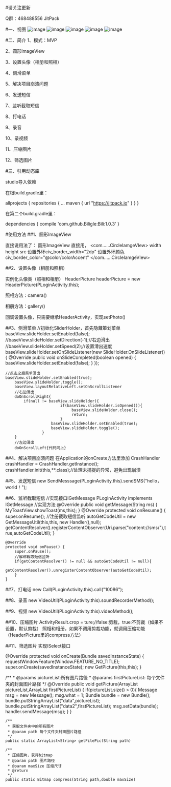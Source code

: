 #请关注更新

Q群：468488556 JitPack

#一、视图
![image](https://github.com/Biligle/Bili/blob/master/picture/a.png)
![image](https://github.com/Biligle/Bili/blob/master/picture/b.png)
![image](https://github.com/Biligle/Bili/blob/master/picture/c.png)
![image](https://github.com/Biligle/Bili/blob/master/picture/d.png)
![image](https://github.com/Biligle/Bili/blob/master/picture/e.png)

#二、简介
1、模式：MVP

2、圆形ImageView

3、设置头像（相册和照相）

4、侧滑菜单

5、解决项目崩溃问题

6、发送短信

7、监听截取短信

8、打电话

9、录音

10、录视频

11、压缩图片

12、筛选图片

#三、引用动态库

studio导入依赖

在根build.gradle里：

allprojects { repositories { ... maven { url "https://jitpack.io" } } }

在第二个build.gradle里：

dependencies {
        compile 'com.github.Biligle:Bili:1.0.3'
}

#使用方法
##1、圆形ImageView

直接说用法了：
圆形ImageView
直接用，
<com......CircleIamgeVIew>
width
height
src
设置外环civ_border_width="2dp"
设置外环颜色civ_border_color="@color/colorAccent"
</com......CircleIamgeVIew>

##2、设置头像（相册和照相）

实例化头像类（照相和相册）
HeaderPicture headerPicture = new HeaderPicture(PLoginActivity.this);
	
照相方法：camera()
	
相册方法：gallery()

回调设置头像，只需要继承HeaderActivity，实现setPhoto()




##3、侧滑菜单
	//初始化SliderHolder，首先隐藏策划菜单
	baseView.slideHolder.setEnabled(false);
	//baseView.slideHolder.setDirection(-1);//右边滑出
	//baseView.slideHolder.setSpeed(2);//设置滑出速度
        baseView.slideHolder.setOnSlideListener(new SlideHolder.OnSlideListener() {
            @Override
            public void onSlideCompleted(boolean opened) {
                baseView.slideHolder.setEnabled(false);
            }
        });

	//点击之后菜单滑出
	baseView.slideHolder.setEnabled(true);
        baseView.slideHolder.toggle();
        baseView.layoutRelativeLeft.setOnScrollListener
		//右边滑出
		doOnScrollRight{
			if(null != baseView.slideHolder){
                            if(baseView.slideHolder.isOpened()){
                                 baseView.slideHolder.close();
                                 return;
                            }
                        baseView.slideHolder.setEnabled(true);
                        baseView.slideHolder.toggle();
                    }
		}
		//左边滑出
		doOnScrollLeft{代码同上}
##4、解决项目崩溃问题
	在Application的onCreate方法里添加
	CrashHandler crashHandler = CrashHandler.getInstance();
        crashHandler.init(this,**.class);//处理未捕捉的异常，避免出现崩溃

##5、发送短信
   new SendMesssage(PLoginActivity.this).sendSMS("hello，world！");

##6、监听截取短信
   //实现接口IGetMessage
   PLoginActivity implements IGetMessage
   //实现方法
    @Override
    public void getMessage(String ms) {
        MyToastView.showToast(ms,this);
    }
   @Override
    protected void onResume() {
        super.onResume();
        //注册截取短信监听
        autoGetCodeUtil = new GetMessageUtil(this,this,
                new Handler(),null);
        getContentResolver().registerContentObserver(Uri.parse("content://sms/"),true,autoGetCodeUtil);
    }

    @Override
    protected void onPause() {
        super.onPause();
        //解绑截取短信监听
        if(getContentResolver() != null && autoGetCodeUtil != null){
            getContentResolver().unregisterContentObserver(autoGetCodeUtil);
        }
    }

##7、打电话
    new Call(PLoginActivity.this).call("10086");
    
##8、录音
   new VideoUtil(PLoginActivity.this).soundRecorderMethod();
   
##9、视频
   new VideoUtil(PLoginActivity.this).videoMethod();
   
##10、压缩图片
   ActivityResult.crop = ture;//false:剪裁，true:不剪裁（如果不设置，默认剪裁）
   照相和相册，如果不调用剪裁功能，就调用压缩功能（HeaderPicture里的compress方法）
   
##11、筛选图片
   实现ISelect接口
   
   @Override
    protected void onCreate(Bundle savedInstanceState) {
        requestWindowFeature(Window.FEATURE_NO_TITLE);
        super.onCreate(savedInstanceState);
        new GetPicture(this,this);
    }
    
   /**
    * @params pictureList:所有图片路径
    * @params firstPictureList: 每个文件夹的封面图片路径
    */
   @Override
    public void getPicture(ArrayList<String> pictureList,ArrayList<String> firstPictureList) {
        if(pictureList.size() > 0){
            Message msg = new Message();
            msg.what = 1;
            Bundle bundle = new Bundle();
            bundle.putStringArrayList("data",pictureList);
            bundle.putStringArrayList("data2",firstPictureList);
            msg.setData(bundle);
            handler.sendMessage(msg);
        }
    }
    
    /**
     * 获取文件夹中的所有图片
     * @param path 每个文件夹封面图片路径
     */
    public static ArrayList<String> getFilePic(String path)
    
    /**
     * 压缩图片，获得bitmap
     * @param path 图片路径
     * @param maxSize 压缩尺寸
     * @return
     */
    public static Bitmap compress(String path,double maxSize)
